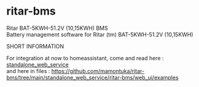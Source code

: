 # ritar-bms
Ritar BAT-5KWH-51.2V (10,15KWH) BMS  <br />
Battery management software for Ritar (tm) BAT-5KWH-51.2V (10,15KWH)  <br />

SHORT INFORMATION </br>

For integration at now to homeassistant, come and read here : [standalone_web_service
](https://github.com/mamontuka/ritar-bms/tree/main/standalone_web_service) </br>
and here in files : https://github.com/mamontuka/ritar-bms/tree/main/standalone_web_service/ritar-bms/web_ui/examples </br>
